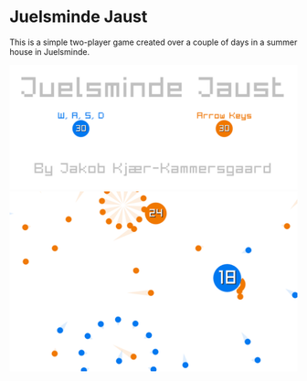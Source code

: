 # Juelsminde Jaust

This is a simple two-player game created over a couple of days in a summer house in Juelsminde.

![](screenshot-1.png)
![](screenshot-2.png)
